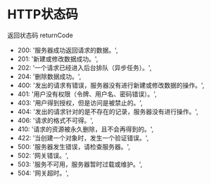 # HTTP状态码

返回状态码 returnCode [ ](https://gitee.com/zhouxianfei/zhouxf.front.doc/wikis/%E8%BF%94%E5%9B%9E%E7%8A%B6%E6%80%81%E7%A0%81%20%20returnCode?parent=%E7%BD%91%E7%BB%9C)

* 200: '服务器成功返回请求的数据。',
* 201: '新建或修改数据成功。',
* 202: '一个请求已经进入后台排队（异步任务）。',
* 204: '删除数据成功。',
* 400: '发出的请求有错误，服务器没有进行新建或修改数据的操作。',
* 401: '用户没有权限（令牌、用户名、密码错误）。',
* 403: '用户得到授权，但是访问是被禁止的。',
* 404: '发出的请求针对的是不存在的记录，服务器没有进行操作。',
* 406: '请求的格式不可得。',
* 410: '请求的资源被永久删除，且不会再得到的。',
* 422: '当创建一个对象时，发生一个验证错误。',
* 500: '服务器发生错误，请检查服务器。',
* 502: '网关错误。',
* 503: '服务不可用，服务器暂时过载或维护。',
* 504: '网关超时。',

